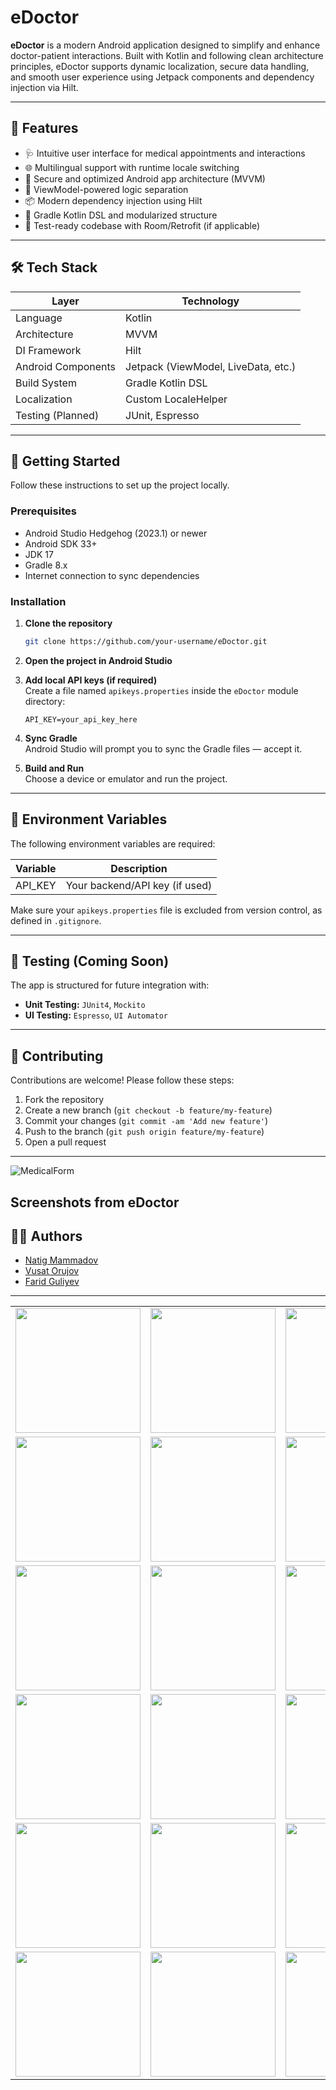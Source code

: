 # eDoctor

**eDoctor** is a modern Android application designed to simplify and enhance doctor-patient interactions. Built with Kotlin and following clean architecture principles, eDoctor supports dynamic localization, secure data handling, and smooth user experience using Jetpack components and dependency injection via Hilt.

---

## 📱 Features

- 🩺 Intuitive user interface for medical appointments and interactions
- 🌐 Multilingual support with runtime locale switching
- 🔐 Secure and optimized Android app architecture (MVVM)
- 🧠 ViewModel-powered logic separation
- 📦 Modern dependency injection using Hilt
- 📄 Gradle Kotlin DSL and modularized structure
- 🧪 Test-ready codebase with Room/Retrofit (if applicable)

---

## 🛠 Tech Stack

| Layer             | Technology        |
|------------------|-------------------|
| Language          | Kotlin            |
| Architecture      | MVVM              |
| DI Framework      | Hilt              |
| Android Components| Jetpack (ViewModel, LiveData, etc.) |
| Build System      | Gradle Kotlin DSL |
| Localization      | Custom LocaleHelper |
| Testing (Planned) | JUnit, Espresso   |

---

## 🚀 Getting Started

Follow these instructions to set up the project locally.

### Prerequisites

- Android Studio Hedgehog (2023.1) or newer
- Android SDK 33+
- JDK 17
- Gradle 8.x
- Internet connection to sync dependencies

### Installation

1. **Clone the repository**
   ```bash
   git clone https://github.com/your-username/eDoctor.git
   ```

2. **Open the project in Android Studio**

3. **Add local API keys (if required)**  
   Create a file named `apikeys.properties` inside the `eDoctor` module directory:
   ```properties
   API_KEY=your_api_key_here
   ```

4. **Sync Gradle**  
   Android Studio will prompt you to sync the Gradle files — accept it.

5. **Build and Run**  
   Choose a device or emulator and run the project.

---

## 🔐 Environment Variables

The following environment variables are required:

| Variable   | Description        |
|------------|--------------------|
| API_KEY    | Your backend/API key (if used) |

Make sure your `apikeys.properties` file is excluded from version control, as defined in `.gitignore`.

---

## 🧪 Testing (Coming Soon)

The app is structured for future integration with:

- **Unit Testing:** `JUnit4`, `Mockito`
- **UI Testing:** `Espresso`, `UI Automator`

---

## 🤝 Contributing

Contributions are welcome! Please follow these steps:

1. Fork the repository
2. Create a new branch (`git checkout -b feature/my-feature`)
3. Commit your changes (`git commit -am 'Add new feature'`)
4. Push to the branch (`git push origin feature/my-feature`)
5. Open a pull request

---
![MedicalForm]()

## Screenshots from eDoctor
<table>
  <tr>
    <td><img src="https://github.com/user-attachments/assets/93553baf-9b5f-44b1-b855-3cdd887cb42a" width="200"/></td>
    <td><img src="https://github.com/user-attachments/assets/20c5e7dc-dc9a-4233-b804-316986e39b3b" width="200"/></td>
    <td><img src="https://github.com/user-attachments/assets/a1838067-f28d-4844-af9a-755687c36803" width="200"/></td>
    <td><img src="https://github.com/user-attachments/assets/b25a8722-737e-4093-871a-4a110e47d70c" width="200"/></td>
  </tr>
  <tr>
    <td><img src="https://github.com/user-attachments/assets/9418ece7-d002-4914-b809-45fd4b4c8741" width="200"/></td>
    <td><img src="https://github.com/user-attachments/assets/b79d949c-ccf9-4f88-a5da-851ce7b734be" width="200"/></td>
    <td><img src="https://github.com/user-attachments/assets/9f2a4e05-6f07-4faa-839b-193487692d89" width="200"/></td>
    <td><img src="https://github.com/user-attachments/assets/9036b052-c2fc-47e4-aaf9-fbb6416d4130" width="200"/></td>
  </tr>
  <tr>
    <td><img src="https://github.com/user-attachments/assets/629bcc4f-4b5d-40dc-be58-f2a5e4d10898" width="200"/></td>
    <td><img src="https://github.com/user-attachments/assets/ca89915e-0321-49ab-a2a8-18edbe50d722" width="200"/></td>
    <td><img src="https://github.com/user-attachments/assets/df93c6da-3f39-4486-ac58-66fe20d9f388" width="200"/></td>
  </tr>
  <tr>
    <td><img src="https://github.com/user-attachments/assets/5fdef994-c49e-4672-9aac-fc4e661a2e70" width="200"/></td>
    <td><img src="https://github.com/user-attachments/assets/16b73a99-20d2-479d-b595-b4c7b523bc0b" width="200"/></td>
    <td><img src="https://github.com/user-attachments/assets/080274b4-3a65-41cd-b575-3a2fbb77be24" width="200"/></td>
  </tr>
  <tr>
    <td><img src="https://github.com/user-attachments/assets/52312b01-8e12-4daf-ae7a-ff10c55b1ce5" width="200"/></td>
    <td><img src="https://github.com/user-attachments/assets/cb5f3b14-6300-4bdd-81f7-03c238dc7ccd" width="200"/></td>
    <td><img src="https://github.com/user-attachments/assets/5fcf5f6a-4191-4738-a505-9d9f237d7854" width="200"/></td>
  </tr>
  <tr>
    <td><img src="https://github.com/user-attachments/assets/84aed454-e1e4-4172-888f-107c4ad8b4cb" width="200"/></td>
    <td><img src="https://github.com/user-attachments/assets/270802be-5937-457c-a14a-eb28673875f9" width="200"/></td>
    <td><img src="https://github.com/user-attachments/assets/5a4f2c5f-bbb5-4768-a7de-adf8d18f0b44" width="200"/></td>
    <td><img src="https://github.com/user-attachments/assets/241d03d5-dcbf-46f7-bbbf-45704110bced" width="200"/></td>
  </tr>

## 👨‍💻 Authors

- [Natig Mammadov](https://github.com/natigw)
- [Vusat Orujov](https://github.com/kematian05)
- [Farid Guliyev](https://github.com/faridGuliyew)
---
